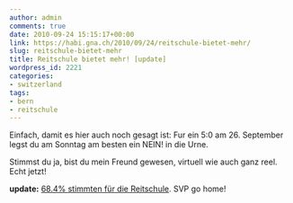 ```yaml
---
author: admin
comments: true
date: 2010-09-24 15:15:17+00:00
link: https://habi.gna.ch/2010/09/24/reitschule-bietet-mehr/
slug: reitschule-bietet-mehr
title: Reitschule bietet mehr! [update]
wordpress_id: 2221
categories:
- switzerland
tags:
- bern
- reitschule
---
```


Einfach, damit es hier auch noch gesagt ist: Fur ein 5:0 am 26. September legst du am Sonntag am besten ein NEIN! in die Urne.





Stimmst du ja, bist du mein Freund gewesen, virtuell wie auch ganz reel. Echt jetzt!

**update:** [68.4% stimmten für die Reitschule](http://www.bern.ch/stadtverwaltung/stadtkanzlei/abstimmungen/resultate_260910/). SVP go home!

